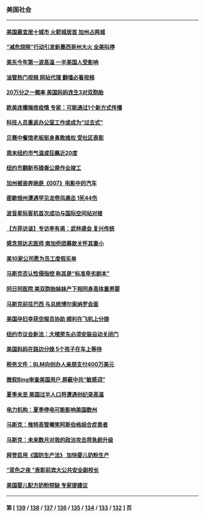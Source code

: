 ### 美国社会
---
#### [美国最宜居十城市 火箭城居首 加州占两城](../../pages/ncid1078160/n13742420.md?05222045) 
#### [“减危烧除”行动引发新墨西哥州大火 全美叫停](../../pages/ncid1078160/n13742383.md?05222045) 
#### [美东今年第一波高温  一半美国人受影响](../../pages/ncid1078160/n13742391.md?05222045) 
#### [油管热门视频 网站代理 翻墙必看视频](http://209.222.30.114:81/youtube.html?05222045)
#### [20万分之一概率 美国妈妈连生3对双胞胎](../../pages/ncid1078160/n13741985.md?05222045) 
#### [欧美连爆猴痘疫情 专家：可能通过1个新方式传播](../../pages/ncid1078160/n13742050.md?05222045) 
#### [科技人员重返办公室工作或成为“过去式”](../../pages/ncid1078160/n13742088.md?05222045) 
#### [贝赛中餐馆老板挺身勇敢维权 受社区表彰](../../pages/ncid1078160/n13742014.md?05222045) 
#### [周末纽约市气温或狂飙近20度](../../pages/ncid1078160/n13742031.md?05222045) 
#### [纽约市翻新布碌崙公屋作业竣工](../../pages/ncid1078160/n13742029.md?05222045) 
#### [加州被盗奔驰是《007》电影中的汽车](../../pages/ncid1078160/n13742022.md?05222045) 
#### [密歇根州遭遇罕见龙卷风袭击 1死44伤](../../pages/ncid1078160/n13742000.md?05222045) 
#### [波音星际客机首次成功与国际空间站对接](../../pages/ncid1078160/n13741997.md?05222045) 
#### [【方菲访谈】专访李有甫：武林盛会 复兴传统](../../pages/ncid1078160/n13741832.md?05222045) 
#### [感念郑达志医师 南加侨团募款关怀其妻小](../../pages/ncid1078160/n13741880.md?05222045) 
#### [美10家公司愿为员工度假买单](../../pages/ncid1078160/n13741758.md?05222045) 
#### [马斯克否认性侵指控 称其是“标准卑劣剧本”](../../pages/ncid1078160/n13741699.md?05222045) 
#### [同日同医院 美双胞胎姊妹产下相同身高体重男婴](../../pages/ncid1078160/n13741484.md?05222045) 
#### [马斯克前往巴西 与总统博尔索纳罗会面](../../pages/ncid1078160/n13741592.md?05222045) 
#### [美国孕妇幸获空服员协助 顺利在飞机上分娩](../../pages/ncid1078160/n13741471.md?05222045) 
#### [纽约市议会新法：大楼房东必须安装自动关闭门](../../pages/ncid1078160/n13741336.md?05222045) 
#### [美国妈妈在路边分娩 5个孩子在车上等待](../../pages/ncid1078160/n13741211.md?05222045) 
#### [税务文件：BLM向创办人亲朋支付400万美元](../../pages/ncid1078160/n13741108.md?05222045) 
#### [微软Bing审查美国用户 屏蔽中共“敏感词”](../../pages/ncid1078160/n13741031.md?05222045) 
#### [夏季未至 美国过半人口将遭遇创纪录高温](../../pages/ncid1078160/n13741037.md?05222045) 
#### [电力机构：夏季停电可能影响美国数州](../../pages/ncid1078160/n13741107.md?05222045) 
#### [马斯克：推特高管嘲笑阿斯伯格综合症患者](../../pages/ncid1078160/n13741018.md?05222045) 
#### [马斯克：未来数月对我的政治攻击将急剧升级](../../pages/ncid1078160/n13740174.md?05222045) 
#### [拜登启用《国防生产法》 加快婴儿奶粉生产](../../pages/ncid1078160/n13740929.md?05222045) 
#### [“蓝色之夜 ”表彰前宾大公共安全副校长](../../pages/ncid1078160/n13740900.md?05222045) 
#### [美国婴儿配方奶粉短缺 专家提建议](../../pages/ncid1078160/n13740483.md?05222045) 

---
#### 第 [ [139](./139.md?05222045) / [138](./138.md?05222045) / [137](./137.md?05222045) / [136](./136.md?05222045) / [135](./135.md?05222045) / [134](./134.md?05222045) / [133](./133.md?05222045) / [132](./132.md?05222045) ] 页

